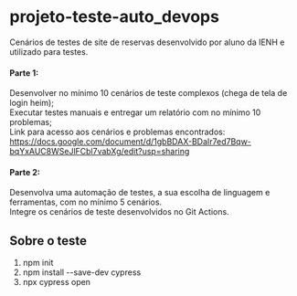 # projeto-teste-auto_devops

Cenários de testes de site de reservas desenvolvido por aluno da IENH e utilizado para testes.

#### Parte 1:

Desenvolver no mínimo 10 cenários de teste complexos (chega de tela de login heim);  
Executar testes manuais e entregar um relatório com no mínimo 10 problemas;  
Link para acesso aos cenários e problemas encontrados:  
https://docs.google.com/document/d/1gbBDAX-BDaIr7ed7Bqw-bqYxAUC8WSeJlFCbl7vabXg/edit?usp=sharing

#### Parte 2:

Desenvolva uma automação de testes, a sua escolha de linguagem e ferramentas, com no mínimo 5 cenários.  
Integre os cenários de teste desenvolvidos no Git Actions.

## Sobre o teste

1. npm init
2. npm install --save-dev cypress
3. npx cypress open
